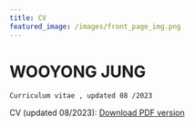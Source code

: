 ```yaml
---
title: CV
featured_image: /images/front_page_img.png
---
```



# WOOYONG JUNG

```
Curriculum vitae , updated 08 /2023
```
CV (updated 08/2023): [Download PDF version](uploads/CV_WooyongJung_2308.pdf)
